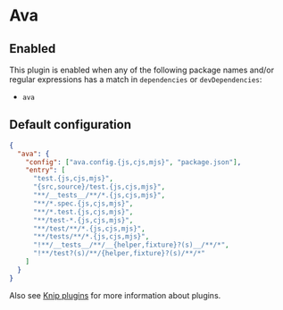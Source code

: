 # Ava

## Enabled

This plugin is enabled when any of the following package names and/or regular expressions has a match in `dependencies`
or `devDependencies`:

- `ava`

## Default configuration

```json
{
  "ava": {
    "config": ["ava.config.{js,cjs,mjs}", "package.json"],
    "entry": [
      "test.{js,cjs,mjs}",
      "{src,source}/test.{js,cjs,mjs}",
      "**/__tests__/**/*.{js,cjs,mjs}",
      "**/*.spec.{js,cjs,mjs}",
      "**/*.test.{js,cjs,mjs}",
      "**/test-*.{js,cjs,mjs}",
      "**/test/**/*.{js,cjs,mjs}",
      "**/tests/**/*.{js,cjs,mjs}",
      "!**/__tests__/**/__{helper,fixture}?(s)__/**/*",
      "!**/test?(s)/**/{helper,fixture}?(s)/**/*"
    ]
  }
}
```

Also see [Knip plugins][1] for more information about plugins.

[1]: https://github.com/webpro/knip/blob/main/README.md#plugins
